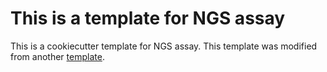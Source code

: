 # This is a template for NGS assay
This is a cookiecutter template for NGS assay. This template was modified from another [template](https://github.com/hds-sandbox/assay-template).
